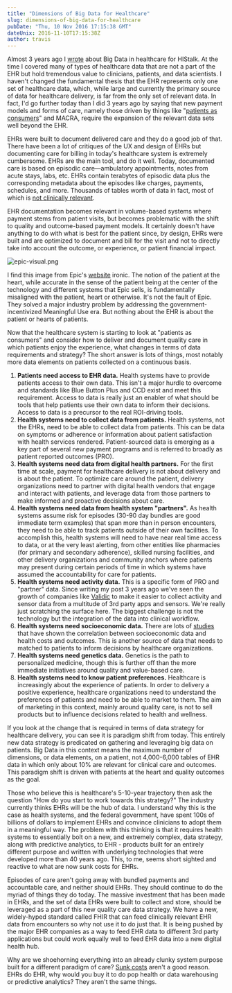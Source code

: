 ```yaml
---
title: "Dimensions of Big Data for Healthcare"
slug: dimensions-of-big-data-for-healthcare
pubDate: "Thu, 10 Nov 2016 17:15:38 GMT"
dateUnix: 2016-11-10T17:15:38Z
author: travis
---
```


Almost 3 years ago I [wrote][1] about Big Data in healthcare for HIStalk. At the time I covered many of types of healthcare data that are not a part of the EHR but hold tremendous value to clinicians, patients, and data scientists. I haven't changed the fundamental thesis that the EHR represents only one set of healthcare data, which, while large and currently the primary source of data for healthcare delivery, is far from the only set of relevant data. In fact, I'd go further today than I did 3 years ago by saying that new payment models and forms of care, namely those driven by things like "[patients as consumers][2]" and MACRA, require the expansion of the relevant data sets well beyond the EHR.

EHRs were built to document delivered care and they do a good job of that. There have been a lot of critiques of the UX and design of EHRs but documenting care for billing in today's healthcare system is extremely cumbersome. EHRs are the main tool, and do it well. Today, documented care is based on episodic care—ambulatory appointments, notes from acute stays, labs, etc. EHRs contain terabytes of episodic data plus the corresponding metadata about the episodes like charges, payments, schedules, and more. Thousands of tables worth of data in fact, most of which is [not clinically relevant][3].

EHR documentation becomes relevant in volume-based systems where payment stems from patient visits, but becomes problematic with the shift to quality and outcome-based payment models. It certainly doesn't have anything to do with what is best for the patient since, by design, EHRs were built and are optimized to document and bill for the visit and not to directly take into account the outcome, or experience, or patient financial impact.

![epic-visual.png][4]

I find this image from Epic's [website][5] ironic. The notion of the patient at the heart, while accurate in the sense of the patient being at the center of the technology and different systems that Epic sells, is fundamentally misaligned with the patient, heart or otherwise. It's not the fault of Epic. They solved a major industry problem by addressing the government-incentivized Meaningful Use era. But nothing about the EHR is about the patient or hearts of patients.

Now that the healthcare system is starting to look at "patients as consumers" and consider how to deliver and document quality care in which patients enjoy the experience, what changes in terms of data requirements and strategy? The short answer is lots of things, most notably more data elements on patients collected on a continuous basis. 

1. **Patients need access to EHR data.** Health systems have to provide patients access to their own data. This isn't a major hurdle to overcome and standards like Blue Button Plus and CCD exist and meet this requirement. Access to data is really just an enabler of what should be tools that help patients use their own data to inform their decisions. Access to data is a precursor to the real ROI-driving tools.
2. **Health systems need to collect data from patients.** Health systems, not the EHRs, need to be able to collect data from patients. This can be data on symptoms or adherence or information about patient satisfaction with health services rendered. Patient-sourced data is emerging as a key part of several new payment programs and is referred to broadly as patient reported outcomes (PRO).
3. **Health systems need data from digital health partners.** For the first time at scale, payment for healthcare delivery is not about delivery and is about the patient. To optimize care around the patient, delivery organizations need to partner with digital health vendors that engage and interact with patients, and leverage data from those partners to make informed and proactive decisions about care.
4. **Health systems need data from health system "partners".** As health systems assume risk for episodes (30-90 day bundles are good immediate term examples) that span more than in person encounters, they need to be able to track patients outside of their own facilities. To accomplish this, health systems will need to have near real time access to data, or at the very least alerting, from other entities like pharmacies (for primary and secondary adherence), skilled nursing facilities, and other delivery organizations and community anchors where patients may present during certain periods of time in which systems have assumed the accountability for care for patients.
5. **Health systems need activity data.** This is a specific form of PRO and "partner" data. Since writing my post 3 years ago we've seen the growth of companies like [Validic][6] to make it easier to collect activity and sensor data from a multitude of 3rd party apps and sensors. We're really just scratching the surface here. The biggest challenge is not the technology but the integration of the data into clinical workflow.
6. **Health systems need socioeconomic data.** There are lots of [studies][7] that have shown the correlation between socioeconomic data and health costs and outcomes. This is another source of data that needs to matched to patients to inform decisions by healthcare organizations.
7. **Health systems need genetics data.** Genetics is the path to personalized medicine, though this is further off than the more immediate initiatives around quality and value-based care.
8. **Health systems need to know patient preferences.** Healthcare is increasingly about the experience of patients. In order to delivery a positive experience, healthcare organizations need to understand the preferences of patients and need to be able to market to them. The aim of marketing in this context, mainly around quality care, is not to sell products but to influence decisions related to health and wellness.

If you look at the change that is required in terms of data strategy for healthcare delivery, you can see it is paradigm shift from today. This entirely new data strategy is predicated on gathering and leveraging big data on patients. Big Data in this context means the maximum number of dimensions, or data elements, on a patient, not 4,000-6,000 tables of EHR data in which only about 10% are relevant for clinical care and outcomes. This paradigm shift is driven with patients at the heart and quality outcomes as the goal.

Those who believe this is healthcare's 5-10-year trajectory then ask the question "How do you start to work towards this strategy?" The industry currently thinks EHRs will be the hub of data. I understand why this is the case as health systems, and the federal government, have spent 100s of billions of dollars to implement EHRs and convince clinicians to adopt them in a meaningful way. The problem with this thinking is that it requires health systems to essentially bolt on a new, and extremely complex, data strategy, along with predictive analytics, to EHR - products built for an entirely different purpose and written with underlying technologies that were developed more than 40 years ago. This, to me, seems short sighted and reactive to what are now sunk costs for EHRs.

Episodes of care aren't going away with bundled payments and accountable care, and neither should EHRs. They should continue to do the myriad of things they do today. The massive investment that has been made in EHRs, and the set of data EHRs were built to collect and store, should be leveraged as a part of this new quality care data strategy. We have a new, widely-hyped standard called FHIR that can feed clinically relevant EHR data from encounters so why not use it to do just that. It is being pushed by the major EHR companies as a way to feed EHR data to different 3rd party applications but could work equally well to feed EHR data into a new digital health hub.

Why are we shoehorning everything into an already clunky system purpose built for a different paradigm of care? [Sunk costs][8] aren't a good reason. EHRs do EHR, why would you buy it to do pop health or data warehousing or predictive analytics? They aren't the same things. 

[1]: http://histalkmobile.com/big-data-on-patients/
[2]: http://www.mckinsey.com/industries/healthcare-systems-and-services/how-we-help-clients/understanding-the-consumer
[3]: https://www.healthcatalyst.com/big-data-in-healthcare-made-simple
[4]: http://content.catalyze.io/hs-fs/hubfs/epic-visual.png?t=1485819661317&width=640&name=epic-visual.png
[5]: https://epic.com
[6]: https://www.validic.com
[7]: https://www.ncbi.nlm.nih.gov/books/NBK43780/
[8]: http://www.investopedia.com/ask/answers/042115/why-should-sunk-costs-be-ignored-future-decision-making.asp
